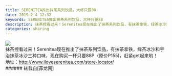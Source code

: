```yaml
---
title: SERENITEA推出抹茶系列饮品，大杯只要88
date: 2019-2-4 12:32
keywords: SERENITEA推出抹茶系列饮品，大杯只要88
description: 抹茶控看过来！Serenitea现在推出了抹茶系列饮品，有抹茶拿铁，绿茶冰沙和宇治抹茶冰沙三种口味，现在购买一杯只要88P（原价P155)，赶紧get起来哟！地址：http://www.iloveserenitea.com/store-locator/
categories: sharing
---
```

<td class="t_f" id="postmessage_2915391">


<img aid="1076205" data-cf-modified-ad7aac6199410f3ff5257e67-="" file="data/attachment/forum/201902/04/123034hs9b7o4i7yyi1b4f.jpg.thumb.jpg" id="aimg_1076205" inpost="1" onclick="" onmouseover="" src="http://www.flw.ph/data/attachment/forum/201902/04/123034hs9b7o4i7yyi1b4f.jpg" style="cursor:pointer" zoomfile="data/attachment/forum/201902/04/123034hs9b7o4i7yyi1b4f.jpg"/>


<br/>
抹茶控看过来！Serenitea现在推出了抹茶系列饮品，有抹茶拿铁，绿茶冰沙和宇治抹茶冰沙三种口味，现在购买一杯只要88P（原价P155)，赶紧get起来哟！<br/>
地址：<a href="http://www.iloveserenitea.com/store-locator/" target="_blank">http://www.iloveserenitea.com/store-locator/</a><br/>
</td>
###### 转载自[菲龙网]